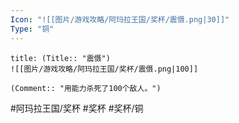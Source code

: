 ```yaml
---
Icon: "![[图片/游戏攻略/阿玛拉王国/奖杯/震慑.png|30]]"
Type: "铜"
---
```

```ad-common-bronze-trophy
title: (Title:: "震慑")
![[图片/游戏攻略/阿玛拉王国/奖杯/震慑.png|100]]

(Comment:: "用能力杀死了100个敌人。")
```

#阿玛拉王国/奖杯 #奖杯 #奖杯/铜
